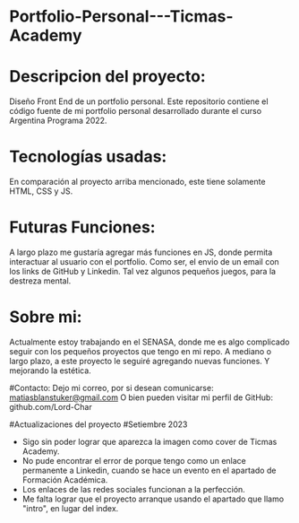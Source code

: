 # Portfolio-Personal---Ticmas-Academy
# Descripcion del proyecto:
Diseño Front End de un portfolio personal. Este repositorio contiene el código fuente de mi portfolio personal desarrollado durante el curso Argentina Programa 2022.

# Tecnologías usadas:
En comparación al proyecto arriba mencionado, este tiene solamente HTML, CSS y JS. 

# Futuras Funciones:
A largo plazo me gustaría agregar más funciones en JS, donde permita interactuar al usuario con el portfolio. Como ser, el envio de un email con los links 
de GitHub y Linkedin. Tal vez algunos pequeños juegos, para la destreza mental. 

# Sobre mi: 
Actualmente estoy trabajando en el SENASA, donde me es algo complicado seguir con los pequeños proyectos que tengo en mi repo. 
A mediano o largo plazo, a este proyecto le seguiré agregando nuevas funciones. Y mejorando la estética.

#Contacto: 
Dejo mi correo, por si desean comunicarse: matiasblanstuker@gmail.com
O bien pueden visitar mi perfil de GitHub: github.com/Lord-Char

#Actualizaciones del proyecto
#Setiembre 2023
- Sigo sin poder lograr que aparezca la imagen como cover de Ticmas Academy. 
- No pude encontrar el error de porque tengo como un enlace permanente a Linkedin, cuando se hace un evento en el apartado de Formación Académica. 
- Los enlaces de las redes sociales funcionan a la perfección. 
- Me falta lograr que el proyecto arranque usando el apartado que llamo "intro", en lugar del index. 



